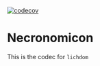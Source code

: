 [![codecov](https://codecov.io/gh/nyanzoo/necronomicon/graph/badge.svg?token=crBlCdFC0o)](https://codecov.io/gh/nyanzoo/necronomicon)

# Necronomicon
This is the codec for `lichdom`
